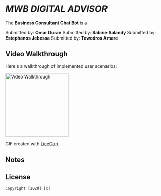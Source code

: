 # *MWB DIGITAL ADVISOR*

The **Business Consultant Chat Bot** is a

Submitted by: **Omar Duran**
Submitted by: **Sabine Salandy**
Submitted by: **Estephanos Jebessa**
Submitted by: **Tewodros Amare**
 
## Video Walkthrough

Here's a walkthrough of implemented user scenarios:

<img src='TodoWalkThrough.gif' title='Video Walkthrough' width='200' alt='Video Walkthrough' />

GIF created with [LiceCap](http://www.cockos.com/licecap/).

## Notes



## License

    Copyright [2020] [x]
